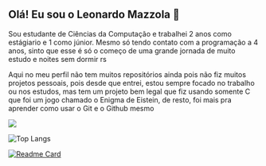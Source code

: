 ## Olá! Eu sou o Leonardo Mazzola 👋

Sou estudante de Ciências da Computação e trabalhei 2 anos como estágiario e 1 como júnior. Mesmo só tendo contato com a programação a 4 anos, sinto que esse é só o começo de uma grande jornada de muito estudo e noites sem dormir rs

Aqui no meu perfil não tem muitos repositórios ainda pois não fiz muitos projetos pessoais, pois desde que entrei, estou sempre focado no trabalho ou nos estudos, mas tem um projeto bem legal que fiz usando somente C que foi um jogo chamado o Enigma de Eistein, de resto, foi mais pra aprender como usar o Git e o Github mesmo

<div>
<picture>
  <source
    srcset="https://github-readme-stats.vercel.app/api?username=LeoMazzolaDev&show_icons=true&theme=dark"
    media="(prefers-color-scheme: dark)"
  />
  <source
    srcset="https://github-readme-stats.vercel.app/api?username=LeoMazzolaDev&show_icons=true"
    media="(prefers-color-scheme: light), (prefers-color-scheme: no-preference)"
  />
  <img src="https://github-readme-stats.vercel.app/api?username=LeoMazzolaDev&show_icons=true" />
</picture>

<br>

![Top Langs](https://github-readme-stats.vercel.app/api/top-langs/?username=LeoMazzolaDev&hide_progress=true)
</div>

[![Readme Card](https://github-readme-stats.vercel.app/api/pin/?username=LeoMazzolaDev&repo=O-enigma-de-Eisten)](https://github.com/LeoMazzolaDev/O-enigma-de-Eisten)
